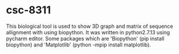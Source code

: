 # csc-8311
This biological tool is used to show 3D graph and matrix of sequence allignment with using biopython. It was written in python2.7.13  using pycharm editor. Some packages which are 'Biopython' (pip install biopython) and 'Matplotlib' (python -mpip install matplotlib).
